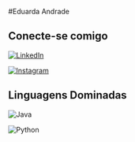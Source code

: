 #Eduarda Andrade

## Conecte-se comigo
[![LinkedIn](https://img.shields.io/badge/LinkedIn-000?style=for-the-badge&logo=linkedin&logoColor=0E76A8)](https://www.linkedin.com/in/maria-eduarda-andrade-056b78230/)

[![Instagram](https://img.shields.io/badge/Instagram-000?style=for-the-badge&logo=instagram)](https://www.instagram.com/eduardaandrade.r/)

## Linguagens Dominadas
![Java](https://img.shields.io/badge/Java-000?style=for-the-badge&logo=java)

![Python](https://img.shields.io/badge/Python-000?style=for-the-badge&logo=python)




